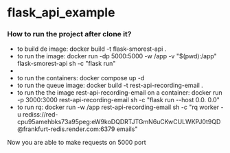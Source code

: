 # flask_api_example

<h3>How to run the project after clone it?</h3>
<ul>
  <li>to build de image: docker build -t flask-smorest-api .</li>
  <li>to run the image: docker run -dp 5000:5000 -w /app -v "$(pwd):/app" flask-smorest-api sh -c "flask run"<li>
  <li>to run the containers: docker compose up -d</li>
  <li>to run the queue image: docker build -t rest-api-recording-email .</li>
  <li>to run the the image rest-api-recording-email on a container: docker run -p 3000:3000 rest-api-recording-email sh -c "flask run --host 0.0.
0.0"</li>
  <li>to run rq: docker run -w /app rest-api-recording-email sh -c "rq worker -u rediss://red-cpu95amehbks73a95peg:eW9koDQDRTJTGmN6uCKwCULWKPJ0t9QD@frankfurt-redis.render.com:6379 emails"</li>
</ul>
<p>Now you are able to make requests on 5000 port</p>
